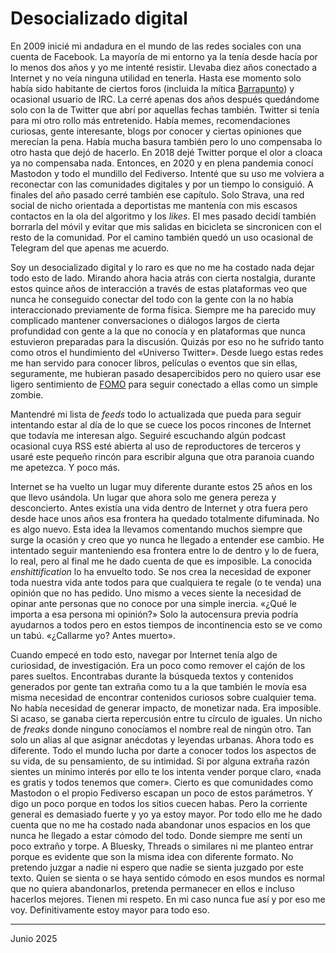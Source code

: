 # Desocializado digital

En 2009 inicié mi andadura en el mundo de las redes sociales con una cuenta de Facebook. La mayoría de mi entorno ya la tenía desde hacía por lo menos dos años y yo me intenté resistir. Llevaba diez años conectado a Internet y no veía ninguna utilidad en tenerla. Hasta ese momento solo había sido habitante de ciertos foros (incluida la mítica [Barrapunto](https://es.wikipedia.org/wiki/Barrapunto)) y ocasional usuario de IRC. La cerré apenas dos años después quedándome solo con la de Twitter que abrí por aquellas fechas también. Twitter si tenía para mi otro rollo más entretenido. Había memes, recomendaciones curiosas, gente interesante, blogs por conocer y ciertas opiniones que merecían la pena. Había mucha basura también pero lo uno compensaba lo otro hasta que dejó de hacerlo. En 2018 dejé Twitter porque el olor a cloaca ya no compensaba nada. Entonces, en 2020 y en plena pandemia conocí Mastodon y todo el mundillo del Fediverso. Intenté que su uso me volviera a reconectar con las comunidades digitales y por un tiempo lo consiguió. A finales del año pasado cerré también ese capítulo. Solo Strava, una red social de nicho orientada a deportistas me mantenía con mis escasos contactos en la ola del algoritmo y los *likes*. El mes pasado decidí también borrarla del móvil y evitar que mis salidas en bicicleta se sincronicen con el resto de la comunidad. Por el camino también quedó un uso ocasional de Telegram del que apenas me acuerdo. 

Soy un desocializado digital y lo raro es que no me ha costado nada dejar todo esto de lado. Mirando ahora hacia atrás con cierta nostalgia, durante estos quince años de interacción a través de estas plataformas veo que nunca he conseguido conectar del todo con la gente con la no había interaccionado previamente de forma física. Siempre me ha parecido muy complicado mantener conversaciones o diálogos largos de cierta profundidad con gente a la que no conocía y en plataformas que nunca estuvieron preparadas para la discusión. Quizás por eso no he sufrido tanto como otros el hundimiento del «Universo Twitter». Desde luego estas redes me han servido para conocer libros, películas o eventos que sin ellas, seguramente, me hubieran pasado desapercibidos pero no quiero usar ese ligero sentimiento de [FOMO](https://es.wikipedia.org/wiki/S%C3%ADndrome_FOMO) para seguir conectado a ellas como un simple zombie. 

Mantendré mi lista de *feeds* todo lo actualizada que pueda para seguir intentando estar al día de lo que se cuece los pocos rincones de Internet que todavía me interesan algo. Seguiré escuchando algún  podcast ocasional cuya RSS esté abierta al uso de reproductores de terceros y usaré este pequeño rincón para escribir alguna que otra paranoia cuando me apetezca. Y poco más. 

Internet se ha vuelto un lugar muy diferente durante estos 25 años en los que llevo usándola. Un lugar que ahora solo me genera pereza y desconcierto. Antes existía una vida dentro de Internet y otra fuera pero desde hace unos años esa frontera ha quedado totalmente difuminada. No es algo nuevo. Esta idea la llevamos comentando muchos siempre que surge la ocasión y creo que yo nunca he llegado a entender ese cambio. He intentado seguir manteniendo esa frontera entre lo de dentro y lo de fuera, lo real, pero al final me he dado cuenta de que es imposible. La conocida *enshittification* lo ha envuelto todo. Se nos crea la necesidad de exponer toda nuestra vida ante todos para que cualquiera te regale (o te venda) una opinión que no has pedido. Uno mismo a veces siente la necesidad de opinar ante personas que no conoce por una simple inercia. «¿Qué le importa a esa persona mi opinión?» Solo la autocensura previa podría ayudarnos a todos pero en estos tiempos de incontinencia esto se ve como un tabú. «¿Callarme yo? Antes muerto».

Cuando empecé en todo esto, navegar por Internet tenía algo de curiosidad, de investigación. Era un poco como remover el cajón de los pares sueltos. Encontrabas durante la búsqueda textos y contenidos generados por gente tan extraña como tu a la que también le movía esa misma necesidad de encontrar contenidos curiosos sobre cualquier tema. No había necesidad de generar impacto, de monetizar nada. Era imposible. Si acaso, se ganaba cierta repercusión entre tu círculo de iguales. Un nicho de *freaks* donde ninguno conocíamos el nombre real de ningún otro. Tan solo un alias al que asignar anécdotas y leyendas urbanas. Ahora todo es diferente. Todo el mundo lucha por darte a conocer todos los aspectos de su vida, de su pensamiento, de su intimidad. Si por alguna extraña razón sientes un mínimo interés por ello te los intenta vender porque claro, «nada es gratis y todos tenemos que comer». Cierto es que comunidades como Mastodon o el propio Fediverso escapan un poco de estos parámetros. Y digo un poco porque en todos los sitios cuecen habas. Pero la corriente general es demasiado fuerte y yo ya estoy mayor. Por todo ello me he dado cuenta que no me ha costado nada abandonar unos espacios en los que nunca he llegado a estar cómodo del todo. Donde siempre me sentí un poco extraño y torpe. A Bluesky, Threads o similares ni me planteo entrar porque es evidente que son la misma idea con diferente formato. No pretendo juzgar a nadie ni espero que nadie se sienta juzgado por este texto. Quien se sienta o se haya sentido cómodo en esos mundos es normal que no quiera abandonarlos, pretenda permanecer en ellos e incluso hacerlos mejores. Tienen mi respeto. En mi caso nunca fue así y por eso me voy. Definitivamente estoy mayor para todo eso.

---

Junio 2025

